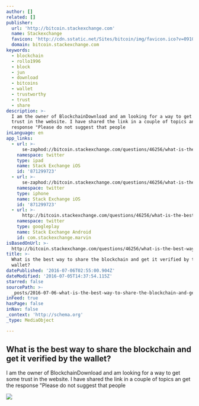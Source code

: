 ```yaml
---
author: []
related: []
publisher:
  url: 'http://bitcoin.stackexchange.com'
  name: Stackexchange
  favicon: 'http://cdn.sstatic.net/Sites/bitcoin/img/favicon.ico?v=0910168c5c65'
  domain: bitcoin.stackexchange.com
keywords:
  - blockchain
  - rollo1996
  - block
  - jun
  - download
  - bitcoins
  - wallet
  - trustworthy
  - trust
  - share
description: >-
  I am the owner of BlockchainDownload and am looking for a way to get some
  trust in the website. I have shared the link in a couple of topics an get the
  response "Please do not suggest that people
inLanguage: en
app_links:
  - url: >-
      se-zaphod://bitcoin.stackexchange.com/questions/46256/what-is-the-best-way-to-share-the-blockchain-and-get-it-verified-by-the-wallet
    namespace: twitter
    type: ipad
    name: Stack Exchange iOS
    id: '871299723'
  - url: >-
      se-zaphod://bitcoin.stackexchange.com/questions/46256/what-is-the-best-way-to-share-the-blockchain-and-get-it-verified-by-the-wallet
    namespace: twitter
    type: iphone
    name: Stack Exchange iOS
    id: '871299723'
  - url: >-
      http://bitcoin.stackexchange.com/questions/46256/what-is-the-best-way-to-share-the-blockchain-and-get-it-verified-by-the-wallet
    namespace: twitter
    type: googleplay
    name: Stack Exchange Android
    id: com.stackexchange.marvin
isBasedOnUrl: >-
  http://bitcoin.stackexchange.com/questions/46256/what-is-the-best-way-to-share-the-blockchain-and-get-it-verified-by-the-wallet
title: >-
  What is the best way to share the blockchain and get it verified by the
  wallet?
datePublished: '2016-07-06T02:55:00.904Z'
dateModified: '2016-07-05T14:37:54.115Z'
starred: false
sourcePath: >-
  _posts/2016-07-06-what-is-the-best-way-to-share-the-blockchain-and-get-it-veri.md
inFeed: true
hasPage: false
inNav: false
_context: 'http://schema.org'
_type: MediaObject

---
```

<article style=""><h1>What is the best way to share the blockchain and get it verified by the wallet?</h1><p>I am the owner of BlockchainDownload and am looking for a way to get some trust in the website. I have shared the link in a couple of topics an get the response "Please do not suggest that people</p><img src="http://cdn.sstatic.net/Sites/bitcoin/img/apple-touch-icon.png?v=a43e5a337e6b&amp;a" /></article>